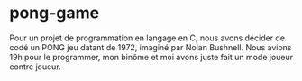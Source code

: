 # pong-game

Pour un projet de programmation en langage en C, nous avons décider de codé un PONG jeu datant de 1972, imaginé par Nolan Bushnell.
Nous avions 19h pour le programmer, mon binôme et moi avons juste fait un mode joueur contre joueur. 



